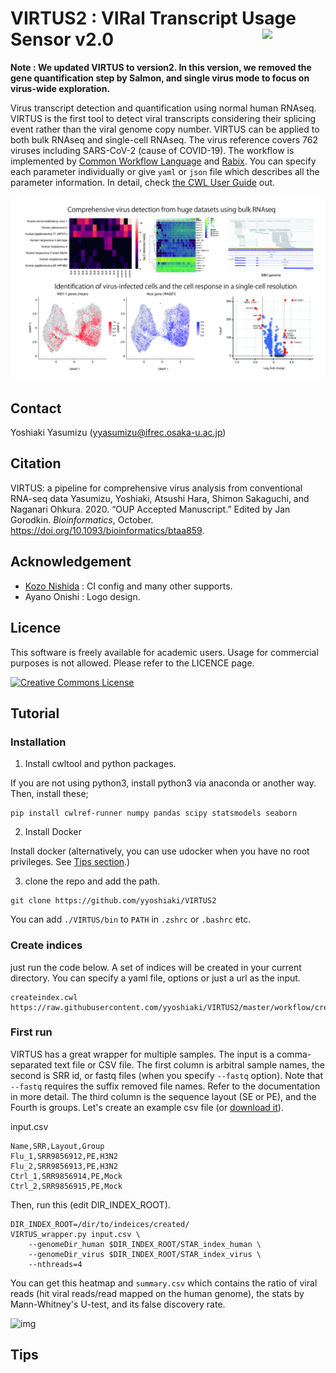 # VIRTUS2 : VIRal Transcript Usage Sensor v2.0 <img src="https://github.com/yyoshiaki/VIRTUS/raw/master/img/VIRTUS.jpg" width="20%" align="right" />

**Note : We updated VIRTUS to version2. In this version, we removed the gene quantification step by Salmon, and single virus mode to focus on virus-wide exploration.**

Virus transcript detection and quantification using normal human RNAseq. VIRTUS is the first tool to detect viral transcripts considering their splicing event rather than the viral genome copy number. VIRTUS can be applied to both bulk RNAseq and single-cell RNAseq. The virus reference covers 762 viruses including SARS-CoV-2 (cause of COVID-19). The workflow is implemented by [Common Workflow Language](https://www.commonwl.org/) and [Rabix](https://rabix.io/). You can specify each parameter individually or give `yaml` or `json` file which describes all the parameter information. In detail, check [the CWL User Guide](http://www.commonwl.org/user_guide/) out. 

![img](https://github.com/yyoshiaki/VIRTUS/raw/master/img/webimage.jpg)

## Contact

Yoshiaki Yasumizu ([yyasumizu@ifrec.osaka-u.ac.jp](yyasumizu@ifrec.osaka-u.ac.jp))

## Citation

VIRTUS: a pipeline for comprehensive virus analysis from conventional RNA-seq data
Yasumizu, Yoshiaki, Atsushi Hara, Shimon Sakaguchi, and Naganari Ohkura. 2020. “OUP Accepted Manuscript.” Edited by Jan Gorodkin. *Bioinformatics*, October. https://doi.org/10.1093/bioinformatics/btaa859.

## Acknowledgement

- [Kozo Nishida](https://github.com/kozo2) : CI config and many other supports.
- Ayano Onishi : Logo design.

## Licence

This software is freely available for academic users. Usage for commercial purposes is not allowed. Please refer to the LICENCE page.

<a rel="license" href="http://creativecommons.org/licenses/by-nc/4.0/"><img alt="Creative Commons License" style="border-width:0" src="https://i.creativecommons.org/l/by-nc/4.0/88x31.png" /></a>

## Tutorial


### Installation

1. Install cwltool and python packages.

If you are not using python3, install python3 via anaconda or another way. Then, install these;

```
pip install cwlref-runner numpy pandas scipy statsmodels seaborn
```

2. Install Docker

Install docker (alternatively, you can use udocker when you have no root privileges. See [Tips section](https://github.com/yyoshiaki/VIRTUS2#tips).)

3. clone the repo and add the path.

```
git clone https://github.com/yyoshiaki/VIRTUS2
```

You can add `./VIRTUS/bin` to `PATH` in `.zshrc` or `.bashrc` etc. 


### Create indices

just run the code below. A set of indices will be created in your current directory. You can specify a yaml file, options or just a url as the input.

```
createindex.cwl https://raw.githubusercontent.com/yyoshiaki/VIRTUS2/master/workflow/createindex.job.yaml
```

### First run

VIRTUS has a great wrapper for multiple samples. The input is a comma-separated text file or CSV file. The first column is arbitral sample names, the second is SRR id, or fastq files (when you specify `--fastq` option). Note that `--fastq` requires the suffix removed file names. Refer to the documentation in more detail.  The third column is the sequence layout (SE or PE), and the Fourth is groups. Let's create an example csv file (or [download it](https://raw.githubusercontent.com/yyoshiaki/VIRTUS2/master/wrapper/input.csv)).

input.csv
```
Name,SRR,Layout,Group
Flu_1,SRR9856912,PE,H3N2
Flu_2,SRR9856913,PE,H3N2
Ctrl_1,SRR9856914,PE,Mock
Ctrl_2,SRR9856915,PE,Mock
```

Then, run this (edit DIR_INDEX_ROOT).

```
DIR_INDEX_ROOT=/dir/to/indeices/created/
VIRTUS_wrapper.py input.csv \
    --genomeDir_human $DIR_INDEX_ROOT/STAR_index_human \
    --genomeDir_virus $DIR_INDEX_ROOT/STAR_index_virus \
    --nthreads=4
```

You can get this heatmap and `summary.csv` which contains the ratio of viral reads (hit viral reads/read mapped on the human genome), the stats by Mann-Whitney's U-test, and its false discovery rate.

![img](https://github.com/yyoshiaki/VIRTUS2/blob/master/img/clustermap.png)

## Tips